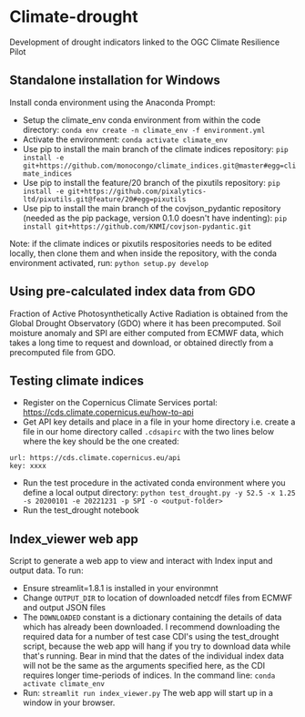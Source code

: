 # Climate-drought
Development of drought indicators linked to the OGC Climate Resilience Pilot

## Standalone installation for Windows

Install conda environment using the Anaconda Prompt:
- Setup the climate_env conda environment from within the code directory: `conda env create -n climate_env -f environment.yml`
- Activate the environment: `conda activate climate_env`
- Use pip to install the main branch of the climate indices repository: `pip install -e git+https://github.com/monocongo/climate_indices.git@master#egg=climate_indices`
- Use pip to install the feature/20 branch of the pixutils repository: `pip install -e git+https://github.com/pixalytics-ltd/pixutils.git@feature/20#egg=pixutils`
- Use pip to install the main branch of the covjson_pydantic repository (needed as the pip package, version 0.1.0 doesn't have indenting): `pip install git+https://github.com/KNMI/covjson-pydantic.git`

Note: if the climate indices or pixutils respositories needs to be edited locally, then clone them and when inside the repository, with the conda environment activated, run: `python setup.py develop`

## Using pre-calculated index data from GDO

Fraction of Active Photosynthetically Active Radiation is obtained from the Global Drought Observatory (GDO) where it has been precomputed. Soil moisture anomaly and SPI are either computed from ECMWF data, which takes a long time to request and download, or obtained directly from a precomputed file from GDO.

## Testing climate indices

- Register on the Copernicus Climate Services portal: https://cds.climate.copernicus.eu/how-to-api
- Get API key details and place in a file in your home directory i.e. create a file in our home directory called `.cdsapirc` with the two lines below where the key should be the one created:

```
url: https://cds.climate.copernicus.eu/api
key: xxxx
```

- Run the test procedure in the activated conda environment where you define a local output directory: `python test_drought.py -y 52.5 -x 1.25 -s 20200101 -e 20221231 -p SPI -o <output-folder>`
- Run the test_drought notebook

## Index_viewer web app

Script to generate a web app to view and interact with Index input and output data.
To run:
- Ensure streamlit=1.8.1 is installed in your environmnt
- Change `OUTPUT_DIR` to location of downloaded netcdf files from ECMWF and output JSON files
- The `DOWNLOADED` constant is a dictionary containing the details of data which has already been downloaded. I recommend downloading the required data for a number of test case CDI's using the test_drought script, because the web app will hang if you try to download data while that's running. Bear in mind that the dates of the individual index data will not be the same as the arguments specified here, as the CDI requires longer time-periods of indices.
  In the command line: `conda activate climate_env`
- Run: `streamlit run index_viewer.py`
The web app will start up in a window in your browser.



